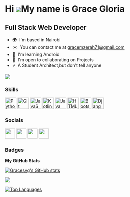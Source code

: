Hi ![](https://user-images.githubusercontent.com/18350557/176309783-0785949b-9127-417c-8b55-ab5a4333674e.gif)My name is Grace Gloria
====================================================================================================================================

Full Stack Web Developer
------------------------

* 🌍  I'm based in Nairobi
* ✉️  You can contact me at [gracemzerah71@gmail.com](mailto:gracemzerah71@gmail.com)
* 🧠  I'm learning Android
* 🤝  I'm open to collaborating on Projects
* ⚡  A Student Architect,but don't tell anyone

<a href="https://www.github.com/Gracesvg" target="_blank" rel="noreferrer"><img
src="https://img.shields.io/github/followers/Gracesvg?logo=github&style=for-the-badge&color=ef4444&labelColor=831843" /></a>

### Skills


<p align="left">
<a href="https://www.python.org/" target="_blank" rel="noreferrer"><img src="https://raw.githubusercontent.com/danielcranney/readme-generator/main/public/icons/skills/python-colored.svg" width="36" height="36" alt="Python" /></a>
<a href="https://git-scm.com/" target="_blank" rel="noreferrer"><img src="https://raw.githubusercontent.com/danielcranney/readme-generator/main/public/icons/skills/git-colored.svg" width="36" height="36" alt="Git" /></a>
<a href="https://developer.mozilla.org/en-US/docs/Web/JavaScript" target="_blank" rel="noreferrer"><img src="https://raw.githubusercontent.com/danielcranney/readme-generator/main/public/icons/skills/javascript-colored.svg" width="36" height="36" alt="JavaScript" /></a>
<a href="https://kotlinlang.org/" target="_blank" rel="noreferrer"><img src="https://raw.githubusercontent.com/danielcranney/readme-generator/main/public/icons/skills/kotlin-colored.svg" width="36" height="36" alt="Kotlin" /></a>
<a href="https://www.oracle.com/java/" target="_blank" rel="noreferrer"><img src="https://raw.githubusercontent.com/danielcranney/readme-generator/main/public/icons/skills/java-colored.svg" width="36" height="36" alt="Java" /></a>
<a href="https://developer.mozilla.org/en-US/docs/Glossary/HTML5" target="_blank" rel="noreferrer"><img src="https://raw.githubusercontent.com/danielcranney/readme-generator/main/public/icons/skills/html5-colored.svg" width="36" height="36" alt="HTML5" /></a>
<a href="https://getbootstrap.com/" target="_blank" rel="noreferrer"><img src="https://raw.githubusercontent.com/danielcranney/readme-generator/main/public/icons/skills/bootstrap-colored.svg" width="36" height="36" alt="Bootstrap" /></a>
<a href="https://www.djangoproject.com/" target="_blank" rel="noreferrer"><img src="https://raw.githubusercontent.com/danielcranney/readme-generator/main/public/icons/skills/django-colored.svg" width="36" height="36" alt="Django" /></a>
</p>


### Socials

<p align="left"> <a href="https://www.github.com/Gracesvg" target="_blank" rel="noreferrer"><img src="https://raw.githubusercontent.com/danielcranney/readme-generator/main/public/icons/socials/github.svg" width="32" height="32" /></a> <a href="http://www.instagram.com/_komora___" target="_blank" rel="noreferrer"><img src="https://raw.githubusercontent.com/danielcranney/readme-generator/main/public/icons/socials/instagram.svg" width="32" height="32" /></a> <a href="https://www.linkedin.com/in/Grace M.Gloria" target="_blank" rel="noreferrer"><img src="https://raw.githubusercontent.com/danielcranney/readme-generator/main/public/icons/socials/linkedin.svg" width="32" height="32" /></a> <a href="https://www.stackoverflow.com/users/Gigi" target="_blank" rel="noreferrer"><img src="https://raw.githubusercontent.com/danielcranney/readme-generator/main/public/icons/socials/stackoverflow.svg" width="32" height="32" /></a></p>

### Badges

<b>My GitHub Stats</b>

<a href="http://www.github.com/Gracesvg"><img src="https://github-readme-stats.vercel.app/api?username=Gracesvg&show_icons=true&hide=&count_private=true&title_color=ffffff&text_color=000000&icon_color=ef4444&bg_color=831843&hide_border=true&show_icons=true" alt="Gracesvg's GitHub stats" /></a>

<a href="http://www.github.com/Gracesvg"><img src="https://github-readme-streak-stats.herokuapp.com/?user=Gracesvg&stroke=000000&background=831843&ring=ffffff&fire=ffffff&currStreakNum=000000&currStreakLabel=ffffff&sideNums=000000&sideLabels=000000&dates=000000&hide_border=true" /></a>

<a href="https://github.com/Gracesvg" align="left"><img src="https://github-readme-stats.vercel.app/api/top-langs/?username=Gracesvg&langs_count=10&title_color=ffffff&text_color=000000&icon_color=ef4444&bg_color=831843&hide_border=true&locale=en&custom_title=Top%20%Languages" alt="Top Languages" /></a>

